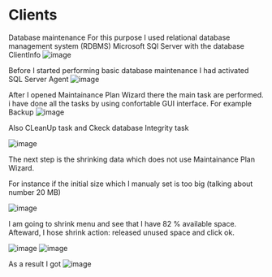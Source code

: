 # Clients
Database maintenance 
For this purpose I used relational database management system (RDBMS) Microsoft SQl Server with the database ClientInfo
![image](https://user-images.githubusercontent.com/56975146/114936271-34f0f400-9e0a-11eb-9d21-7057cd94faca.png)

Before I started performing basic database maintenance I had activated SQL Server Agent 
![image](https://user-images.githubusercontent.com/56975146/114936753-d8420900-9e0a-11eb-9dec-de1463d7428a.png)

After I opened Maintainance Plan Wizard there the main task are  performed.
i have done all the tasks by using confortable GUI interface. 
For example Backup
![image](https://user-images.githubusercontent.com/56975146/114938035-9c0fa800-9e0c-11eb-9dcf-c58e2bbdac12.png)




Also CLeanUp task and Ckeck database Integrity task


![image](https://user-images.githubusercontent.com/56975146/114939040-e04f7800-9e0d-11eb-9d73-5da7b7c00da9.png)

The next step is the shrinking data which does not use Maintainance Plan Wizard.


For instance if the initial size which I manualy set is too big (talking about number 20 MB)

![image](https://user-images.githubusercontent.com/56975146/114942447-8bfac700-9e12-11eb-84b9-4ef8536004dc.png)


I am going to shrink menu and see that I have 82 % available space. Afteward, I hose shrink action: released unused space and click ok. 

![image](https://user-images.githubusercontent.com/56975146/114942624-cd8b7200-9e12-11eb-8a28-85c4f4228cb3.png)
![image](https://user-images.githubusercontent.com/56975146/114942773-062b4b80-9e13-11eb-8ee2-904f1ad9fbaa.png)


As a result I got 
![image](https://user-images.githubusercontent.com/56975146/114943085-7934c200-9e13-11eb-9d9e-251442f55119.png)



